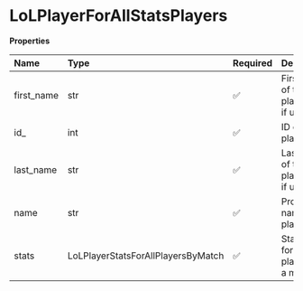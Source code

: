 # LoLPlayerForAllStatsPlayers

**Properties**

| Name       | Type                               | Required | Description                                 |
| :--------- | :--------------------------------- | :------- | :------------------------------------------ |
| first_name | str                                | ✅       | First name of the player. `null` if unknown |
| id\_       | int                                | ✅       | ID of the player                            |
| last_name  | str                                | ✅       | Last name of the player. `null` if unknown  |
| name       | str                                | ✅       | Professional name of the player             |
| stats      | LoLPlayerStatsForAllPlayersByMatch | ✅       | Statistics for all players for a match      |

<!-- This file was generated by liblab | https://liblab.com/ -->
